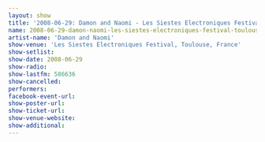 ```yaml
---
layout: show
title: '2008-06-29: Damon and Naomi - Les Siestes Electroniques Festival, Toulouse, France'
name: 2008-06-29-damon-naomi-les-siestes-electroniques-festival-toulouse-france
artist-name: 'Damon and Naomi'
show-venue: 'Les Siestes Electroniques Festival, Toulouse, France'
show-setlist: 
show-date: 2008-06-29
show-radio: 
show-lastfm: 586636
show-cancelled: 
performers: 
facebook-event-url: 
show-poster-url: 
show-ticket-url: 
show-venue-website: 
show-additional: 
---
```


